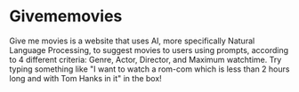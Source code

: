 # Givememovies

Give me movies is a website that uses AI, more specifically Natural Language Processing, to suggest movies to users using prompts, according to 4 different criteria: Genre, Actor, Director, and Maximum watchtime. Try typing something like "I want to watch a rom-com which is less than 2 hours long and with Tom Hanks in it" in the box!
